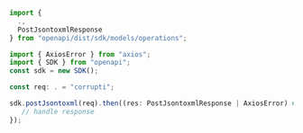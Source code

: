 <!-- Start SDK Example Usage -->
```typescript
import {
  .,
  PostJsontoxmlResponse
} from "openapi/dist/sdk/models/operations";

import { AxiosError } from "axios";
import { SDK } from "openapi";
const sdk = new SDK();

const req: . = "corrupti";

sdk.postJsontoxml(req).then((res: PostJsontoxmlResponse | AxiosError) => {
   // handle response
});
```
<!-- End SDK Example Usage -->